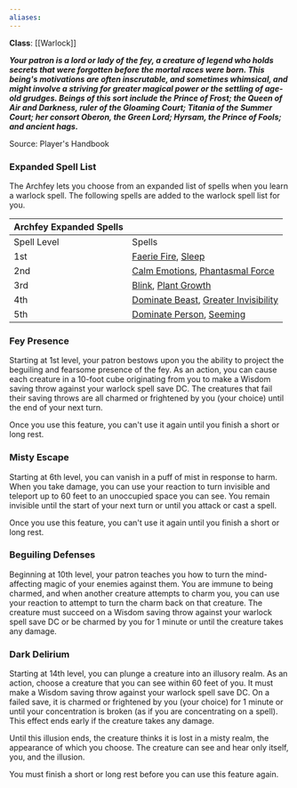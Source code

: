 ```yaml
---
aliases:
---
```

**Class**: [[Warlock]] 

**_Your patron is a lord or lady of the fey, a creature of legend who holds secrets that were forgotten before the mortal races were born. This being's motivations are often inscrutable, and sometimes whimsical, and might involve a striving for greater magical power or the settling of age-old grudges. Beings of this sort include the Prince of Frost; the Queen of Air and Darkness, ruler of the Gloaming Court; Titania of the Summer Court; her consort Oberon, the Green Lord; Hyrsam, the Prince of Fools; and ancient hags._**

Source: Player's Handbook

### Expanded Spell List

The Archfey lets you choose from an expanded list of spells when you learn a warlock spell. The following spells are added to the warlock spell list for you.

|Archfey Expanded Spells|   |
|---|---|
|Spell Level|Spells|
|1st|[Faerie Fire](http://dnd5e.wikidot.com/spell:faerie-fire), [Sleep](http://dnd5e.wikidot.com/spell:sleep)|
|2nd|[Calm Emotions](http://dnd5e.wikidot.com/spell:calm-emotions), [Phantasmal Force](http://dnd5e.wikidot.com/spell:phantasmal-force)|
|3rd|[Blink](http://dnd5e.wikidot.com/spell:blink), [Plant Growth](http://dnd5e.wikidot.com/spell:plant-growth)|
|4th|[Dominate Beast](http://dnd5e.wikidot.com/spell:dominate-beast), [Greater Invisibility](http://dnd5e.wikidot.com/spell:greater-invisibility)|
|5th|[Dominate Person](http://dnd5e.wikidot.com/spell:dominate-person), [Seeming](http://dnd5e.wikidot.com/spell:seeming)|

### Fey Presence

Starting at 1st level, your patron bestows upon you the ability to project the beguiling and fearsome presence of the fey. As an action, you can cause each creature in a 10-foot cube originating from you to make a Wisdom saving throw against your warlock spell save DC. The creatures that fail their saving throws are all charmed or frightened by you (your choice) until the end of your next turn.

Once you use this feature, you can't use it again until you finish a short or long rest.

### Misty Escape

Starting at 6th level, you can vanish in a puff of mist in response to harm. When you take damage, you can use your reaction to turn invisible and teleport up to 60 feet to an unoccupied space you can see. You remain invisible until the start of your next turn or until you attack or cast a spell.

Once you use this feature, you can't use it again until you finish a short or long rest.

### Beguiling Defenses

Beginning at 10th level, your patron teaches you how to turn the mind-affecting magic of your enemies against them. You are immune to being charmed, and when another creature attempts to charm you, you can use your reaction to attempt to turn the charm back on that creature. The creature must succeed on a Wisdom saving throw against your warlock spell save DC or be charmed by you for 1 minute or until the creature takes any damage.

### Dark Delirium

Starting at 14th level, you can plunge a creature into an illusory realm. As an action, choose a creature that you can see within 60 feet of you. It must make a Wisdom saving throw against your warlock spell save DC. On a failed save, it is charmed or frightened by you (your choice) for 1 minute or until your concentration is broken (as if you are concentrating on a spell). This effect ends early if the creature takes any damage.

Until this illusion ends, the creature thinks it is lost in a misty realm, the appearance of which you choose. The creature can see and hear only itself, you, and the illusion.

You must finish a short or long rest before you can use this feature again.